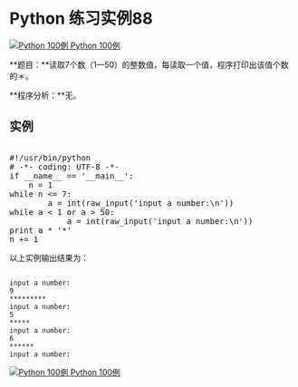 Python 练习实例88
=============

 [![Python 100例](../images/up.gif)
 Python 100例](python-100-examples.html)


 **题目：**读取7个数（1—50）的整数值，每读取一个值，程序打印出该值个数的＊。

 **程序分析：**无。

  实例
--

 <pre>

#!/usr/bin/python
# -*- coding: UTF-8 -*-
if __name__ == '__main__':
    n = 1
while n <= 7:
        a = int(raw_input('input a number:\n'))
while a < 1 or a > 50:
            a = int(raw_input('input a number:\n'))
print a * '*'
n += 1
</pre>

 以上实例输出结果为：

 
```

input a number:
9
*********
input a number:
5
*****
input a number:
6
******
input a number:

```

 [![Python 100例](../images/up.gif)
 Python 100例](python-100-examples.html)